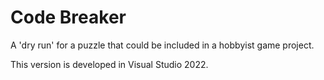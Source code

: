 # Code Breaker
 A 'dry run' for a puzzle that could be included in a hobbyist game project.

This version is developed in Visual Studio 2022.
